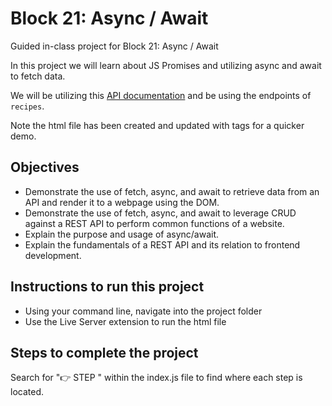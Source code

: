 # Block 21: Async / Await

Guided in-class project for Block 21: Async / Await

In this project we will learn about JS Promises and utilizing async and await to fetch data.

We will be utilizing this [API documentation](https://fsa-crud-2aa9294fe819.herokuapp.com/api/) and be using the endpoints of `recipes`.

Note the html file has been created and updated with tags for a quicker demo.

## Objectives

- Demonstrate the use of fetch, async, and await to retrieve data from an API and render it to a webpage using the DOM.
- Demonstrate the use of fetch, async, and await to leverage CRUD against a REST API to perform common functions of a website.
- Explain the purpose and usage of async/await.
- Explain the fundamentals of a REST API and its relation to frontend development.

## Instructions to run this project

- Using your command line, navigate into the project folder
- Use the Live Server extension to run the html file

## Steps to complete the project

Search for "👉 STEP " within the index.js file to find where each step is located.
